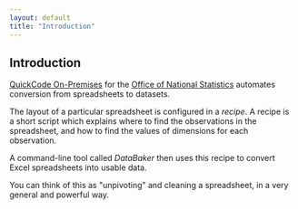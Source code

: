 ```yaml
---
layout: default
title: "Introduction"
---
```


<div class=page-header>
<h2>Introduction</h2>
</div>

<a href="https://quickcode.io/">QuickCode On-Premises</a> for the 
<a href="https://www.ons.gov.uk/">Office of National 
Statistics</a> automates conversion from spreadsheets to datasets.

The layout of a particular spreadsheet is configured in a *recipe*. 
A recipe is a short script which explains where to find the observations
in the spreadsheet, and how to find the values of dimensions for each
observation.

A command-line tool called *DataBaker* then uses this recipe to convert Excel
spreadsheets into usable data.

You can think of this as "unpivoting" and cleaning a spreadsheet, in a
very general and powerful way.


